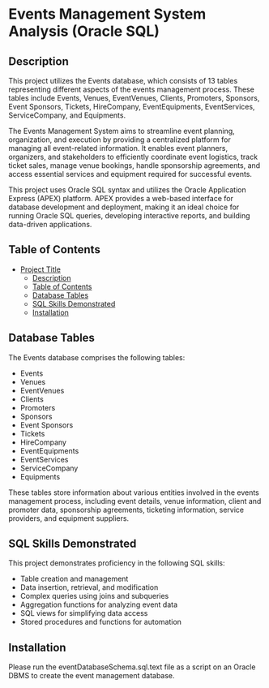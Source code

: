 # Events Management System Analysis (Oracle SQL)

## Description
This project utilizes the Events database, which consists of 13 tables representing different aspects of the events management process. These tables include Events, Venues, EventVenues, Clients, Promoters, Sponsors, Event Sponsors, Tickets, HireCompany, EventEquipments, EventServices, ServiceCompany, and Equipments.

The Events Management System aims to streamline event planning, organization, and execution by providing a centralized platform for managing all event-related information. It enables event planners, organizers, and stakeholders to efficiently coordinate event logistics, track ticket sales, manage venue bookings, handle sponsorship agreements, and access essential services and equipment required for successful events.

This project uses Oracle SQL syntax and utilizes the Oracle Application Express (APEX) platform. APEX provides a web-based interface for database development and deployment, making it an ideal choice for running Oracle SQL queries, developing interactive reports, and building data-driven applications.

## Table of Contents
- [Project Title](#project-title-events-management-system)
  - [Description](#description)
  - [Table of Contents](#table-of-contents)
  - [Database Tables](#database-tables)
  - [SQL Skills Demonstrated](#sql-skills-demonstrated)
  - [Installation](#installation)

## Database Tables
The Events database comprises the following tables:

- Events
- Venues
- EventVenues
- Clients
- Promoters
- Sponsors
- Event Sponsors
- Tickets
- HireCompany
- EventEquipments
- EventServices
- ServiceCompany
- Equipments

These tables store information about various entities involved in the events management process, including event details, venue information, client and promoter data, sponsorship agreements, ticketing information, service providers, and equipment suppliers.

## SQL Skills Demonstrated
This project demonstrates proficiency in the following SQL skills:

- Table creation and management
- Data insertion, retrieval, and modification
- Complex queries using joins and subqueries
- Aggregation functions for analyzing event data
- SQL views for simplifying data access
- Stored procedures and functions for automation

## Installation

Please run the eventDatabaseSchema.sql.text file as a script on an Oracle DBMS to create the event management database. 
